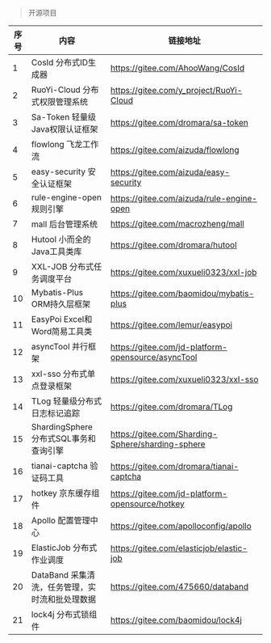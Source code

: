 > 开源项目

| **序号** | **内容**                       | **链接地址**                                                    |
|--------|------------------------------|-------------------------------------------------------------|
| 1      | CosId 分布式ID生成器               | https://gitee.com/AhooWang/CosId                            |
| 2      | RuoYi-Cloud 分布式权限管理系统        | https://gitee.com/y_project/RuoYi-Cloud                     |
| 3      | Sa-Token 轻量级Java权限认证框架       | https://gitee.com/dromara/sa-token                          |
| 4      | flowlong 飞龙工作流               | https://gitee.com/aizuda/flowlong                           |
| 5      | easy-security 安全认证框架         | https://gitee.com/aizuda/easy-security                      |
| 6      | rule-engine-open 规则引擎        | https://gitee.com/aizuda/rule-engine-open                   |
| 7      | mall 后台管理系统                  | https://gitee.com/macrozheng/mall                       |
| 8      | Hutool 小而全的Java工具类库          | https://gitee.com/dromara/hutool                       |
| 9      | XXL-JOB 分布式任务调度平台            | https://gitee.com/xuxueli0323/xxl-job                       |
| 10     | Mybatis-Plus ORM持久层框架        | https://gitee.com/baomidou/mybatis-plus                     |
| 11     | EasyPoi Excel和Word简易工具类      | https://gitee.com/lemur/easypoi                       |
| 12     | asyncTool 并行框架               | https://gitee.com/jd-platform-opensource/asyncTool          |
| 13     | xxl-sso 分布式单点登录框架            | https://gitee.com/xuxueli0323/xxl-sso          |
| 14     | TLog 轻量级分布式日志标记追踪            | https://gitee.com/dromara/TLog          |
| 15     | ShardingSphere 分布式SQL事务和查询引擎 | https://gitee.com/Sharding-Sphere/sharding-sphere          |
| 16     | tianai-captcha 验证码工具         | https://gitee.com/dromara/tianai-captcha          |
| 17     | hotkey 京东缓存组件                | https://gitee.com/jd-platform-opensource/hotkey          |
| 18     | Apollo 配置管理中心                | https://gitee.com/apolloconfig/apollo          |
| 19     | ElasticJob 分布式作业调度           | https://gitee.com/elasticjob/elastic-job          |
| 20     | DataBand 采集清洗，任务管理，实时流和批处理数据 | https://gitee.com/475660/databand          |
| 21     | lock4j 分布式锁组件                     | https://gitee.com/baomidou/lock4j          |